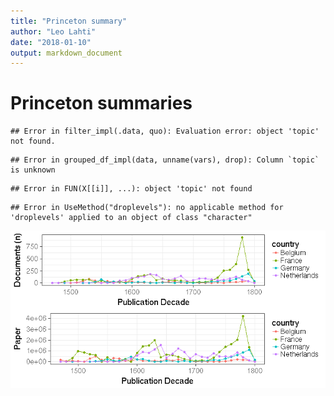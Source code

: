 ```yaml
---
title: "Princeton summary"
author: "Leo Lahti"
date: "2018-01-10"
output: markdown_document
---
```


# Princeton summaries




```
## Error in filter_impl(.data, quo): Evaluation error: object 'topic' not found.
```

```
## Error in grouped_df_impl(data, unname(vars), drop): Column `topic` is unknown
```

```
## Error in FUN(X[[i]], ...): object 'topic' not found
```



```
## Error in UseMethod("droplevels"): no applicable method for 'droplevels' applied to an object of class "character"
```

![plot of chunk princeton2](figure/princeton2-1.png)


